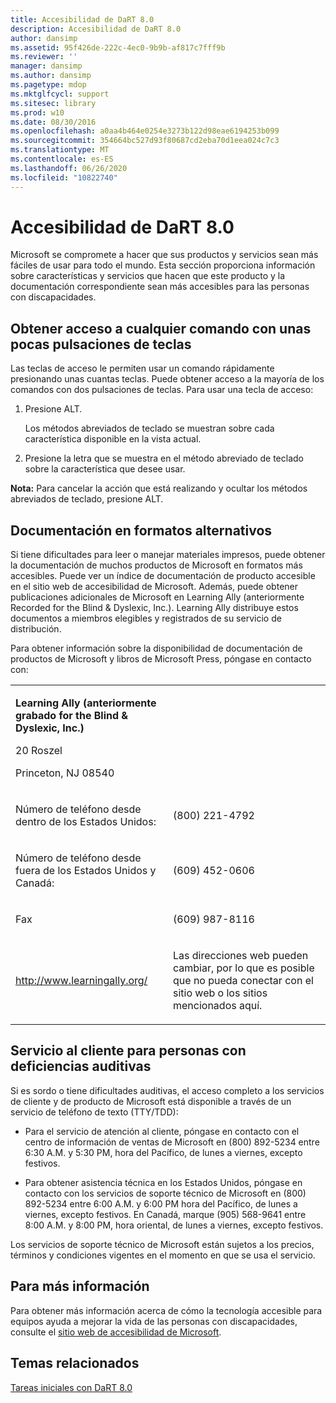 ```yaml
---
title: Accesibilidad de DaRT 8.0
description: Accesibilidad de DaRT 8.0
author: dansimp
ms.assetid: 95f426de-222c-4ec0-9b9b-af817c7fff9b
ms.reviewer: ''
manager: dansimp
ms.author: dansimp
ms.pagetype: mdop
ms.mktglfcycl: support
ms.sitesec: library
ms.prod: w10
ms.date: 08/30/2016
ms.openlocfilehash: a0aa4b464e0254e3273b122d98eae6194253b099
ms.sourcegitcommit: 354664bc527d93f80687cd2eba70d1eea024c7c3
ms.translationtype: MT
ms.contentlocale: es-ES
ms.lasthandoff: 06/26/2020
ms.locfileid: "10822740"
---
```

# Accesibilidad de DaRT 8.0


Microsoft se compromete a hacer que sus productos y servicios sean más fáciles de usar para todo el mundo. Esta sección proporciona información sobre características y servicios que hacen que este producto y la documentación correspondiente sean más accesibles para las personas con discapacidades.

## Obtener acceso a cualquier comando con unas pocas pulsaciones de teclas


Las teclas de acceso le permiten usar un comando rápidamente presionando unas cuantas teclas. Puede obtener acceso a la mayoría de los comandos con dos pulsaciones de teclas. Para usar una tecla de acceso:

1.  Presione ALT.

    Los métodos abreviados de teclado se muestran sobre cada característica disponible en la vista actual.

2.  Presione la letra que se muestra en el método abreviado de teclado sobre la característica que desee usar.

**Nota:**  Para cancelar la acción que está realizando y ocultar los métodos abreviados de teclado, presione ALT.

 

## Documentación en formatos alternativos


Si tiene dificultades para leer o manejar materiales impresos, puede obtener la documentación de muchos productos de Microsoft en formatos más accesibles. Puede ver un índice de documentación de producto accesible en el sitio web de accesibilidad de Microsoft. Además, puede obtener publicaciones adicionales de Microsoft en Learning Ally (anteriormente Recorded for the Blind & Dyslexic, Inc.). Learning Ally distribuye estos documentos a miembros elegibles y registrados de su servicio de distribución.

Para obtener información sobre la disponibilidad de documentación de productos de Microsoft y libros de Microsoft Press, póngase en contacto con:

<table>
<colgroup>
<col width="50%" />
<col width="50%" />
</colgroup>
<tbody>
<tr class="odd">
<td align="left"><p><strong>Learning Ally (anteriormente grabado for the Blind &amp; Dyslexic, Inc.)</strong></p>
<p>20 Roszel</p>
<p>Princeton, NJ 08540</p></td>
<td align="left"><p></p></td>
</tr>
<tr class="even">
<td align="left"><p>Número de teléfono desde dentro de los Estados Unidos:</p></td>
<td align="left"><p>(800) 221-4792</p></td>
</tr>
<tr class="odd">
<td align="left"><p>Número de teléfono desde fuera de los Estados Unidos y Canadá:</p></td>
<td align="left"><p>(609) 452-0606</p></td>
</tr>
<tr class="even">
<td align="left"><p>Fax</p></td>
<td align="left"><p>(609) 987-8116</p></td>
</tr>
<tr class="odd">
<td align="left"><p><a href="https://go.microsoft.com/fwlink/?linkid=239" data-raw-source="[http://www.learningally.org/](https://go.microsoft.com/fwlink/?linkid=239)">http://www.learningally.org/</a></p></td>
<td align="left"><p>Las direcciones web pueden cambiar, por lo que es posible que no pueda conectar con el sitio web o los sitios mencionados aquí.</p></td>
</tr>
</tbody>
</table>

 

## Servicio al cliente para personas con deficiencias auditivas


Si es sordo o tiene dificultades auditivas, el acceso completo a los servicios de cliente y de producto de Microsoft está disponible a través de un servicio de teléfono de texto (TTY/TDD):

-   Para el servicio de atención al cliente, póngase en contacto con el centro de información de ventas de Microsoft en (800) 892-5234 entre 6:30 A.M. y 5:30 PM, hora del Pacífico, de lunes a viernes, excepto festivos.

-   Para obtener asistencia técnica en los Estados Unidos, póngase en contacto con los servicios de soporte técnico de Microsoft en (800) 892-5234 entre 6:00 A.M. y 6:00 PM hora del Pacífico, de lunes a viernes, excepto festivos. En Canadá, marque (905) 568-9641 entre 8:00 A.M. y 8:00 PM, hora oriental, de lunes a viernes, excepto festivos.

Los servicios de soporte técnico de Microsoft están sujetos a los precios, términos y condiciones vigentes en el momento en que se usa el servicio.

## Para más información


Para obtener más información acerca de cómo la tecnología accesible para equipos ayuda a mejorar la vida de las personas con discapacidades, consulte el [sitio web de accesibilidad de Microsoft](https://go.microsoft.com/fwlink/?linkid=8431).

## Temas relacionados


[Tareas iniciales con DaRT 8.0](getting-started-with-dart-80-dart-8.md)

 

 





